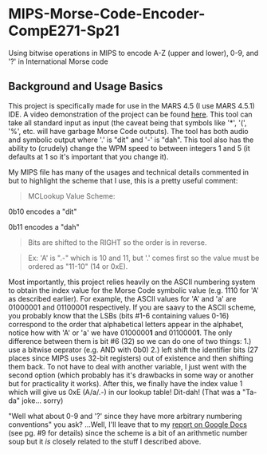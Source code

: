 # MIPS-Morse-Code-Encoder-CompE271-Sp21
Using bitwise operations in MIPS to encode A-Z (upper and lower), 0-9, and '?' in International Morse code

## Background and Usage Basics
This project is specifically made for use in the MARS 4.5 (I use MARS 4.5.1) IDE. A video demonstration of the project can be found [here](https://www.youtube.com/watch?v=On-NI-TE1LI). This tool can take all standard input as input (the caveat being that symbols like '*', '(', '%', etc. will have garbage Morse Code outputs). The tool has both audio and symbolic output where '.' is "dit" and '-' is "dah". This tool also has the ability to (crudely) change the WPM speed to between integers 1 and 5 (it defaults at 1 so it's important that you change it).

My MIPS file has many of the usages and technical details commented in but to highlight the scheme that I use, this is a pretty useful comment:

>MCLookup Value Scheme:

0b10 encodes a "dit"

0b11 encodes a "dah"

>Bits are shifted to the RIGHT so the order is in reverse.

>Ex:	'A' is ".-"  which is 10 and 11, but '.' comes first so the value must be ordered as "11-10" (14 or 0xE).

Most importantly, this project relies heavily on the ASCII numbering system to obtain the index value for the Morse Code symbolic value (e.g. 1110 for 'A' as described earlier). For example, the ASCII values for 'A' and 'a' are 01000001 and 01100001 respectively. If you are saavy to the ASCII scheme, you probably know that the LSBs (bits #1-6 containing values 0-16) correspond to the order that alphabetical letters appear in the alphabet, notice how with 'A' or 'a' we have 0100000**1** and 0110000**1**. The only difference between them is bit #6 (32) so we can do one of two things: 1.) use a bitwise oeprator (e.g. AND with 0b0) 2.) left shift the identifier bits (27 places since MIPS uses 32-bit registers) out of existence and then shifting them back. To not have to deal with another variable, I just went with the second option (which probably has it's drawbacks in some way or another but for practicality it works). After this, we finally have the index value 1 which will give us 0xE (A/a/.-) in our lookup table! Dit-dah! (That was a "Ta-da" joke... sorry)

"Well what about 0-9 and '?' since they have more arbitrary numbering conventions" you ask? ...Well, I'll leave that to my [report on Google Docs](https://docs.google.com/document/d/1AIigjFuADEqdseeRCFAoilsbMI8Fc2Hj9CDM2NY0fok/edit?usp=sharing) (see pg. #9 for details) since the scheme is a bit of an arithmetic number soup but it *is* closely related to the stuff I described above.
